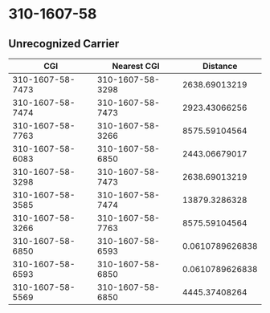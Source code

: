 # 310-1607-58
## Unrecognized Carrier


| CGI | Nearest CGI | Distance |
|-----|-------------|----------|
| 310-1607-58-7473 | 310-1607-58-3298 | 2638.69013219 |
| 310-1607-58-7474 | 310-1607-58-7473 | 2923.43066256 |
| 310-1607-58-7763 | 310-1607-58-3266 | 8575.59104564 |
| 310-1607-58-6083 | 310-1607-58-6850 | 2443.06679017 |
| 310-1607-58-3298 | 310-1607-58-7473 | 2638.69013219 |
| 310-1607-58-3585 | 310-1607-58-7474 | 13879.3286328 |
| 310-1607-58-3266 | 310-1607-58-7763 | 8575.59104564 |
| 310-1607-58-6850 | 310-1607-58-6593 | 0.0610789626838 |
| 310-1607-58-6593 | 310-1607-58-6850 | 0.0610789626838 |
| 310-1607-58-5569 | 310-1607-58-6850 | 4445.37408264 |
